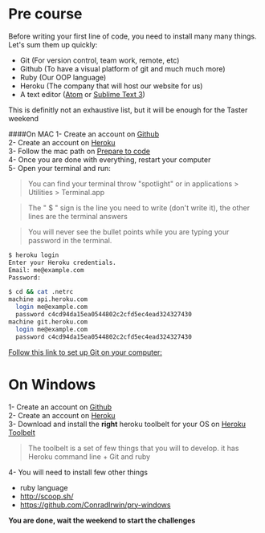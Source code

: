 Pre course
================

Before writing your first line of code, you need to install many many things.
Let's sum them up quickly:

- Git (For version control, team work, remote, etc)
- Github (To have a visual platform of git and much much more)
- Ruby (Our OOP language)
- Heroku (The company that will host our website for us)
- A text editor ([Atom](https://atom.io/ "Atom.io") or [Sublime Text  3](https://www.sublimetext.com/3 "Sublime text 3"))

This is definitly not an exhaustive list, but it will be enough for the Taster weekend

####On MAC
1- Create an account on [Github](https://github.com/join "Github")                                            
2- Create an account on [Heroku](https://signup.heroku.com/ "Heroku")                                                   
3- Follow the mac path on [Prepare to code](https://preparetocode.io "prepare to code")                                 
4- Once you are done with everything, restart your computer                                                            
5- Open your terminal and run:                                                                                                                                      
>You can find your terminal throw "spotlight" or in applications > Utilities > Terminal.app

>The " $ " sign is the line you need to write (don't write it), the other lines are the terminal answers

>You will never see the bullet points while you are typing your password in the terminal.

```bash
$ heroku login
Enter your Heroku credentials.
Email: me@example.com
Password:

$ cd && cat .netrc
machine api.heroku.com
  login me@example.com
  password c4cd94da15ea0544802c2cfd5ec4ead324327430
machine git.heroku.com
  login me@example.com
  password c4cd94da15ea0544802c2cfd5ec4ead324327430
```

[Follow this link to set up Git on your computer:](https://help.github.com/articles/set-up-git/ "set up git")

On Windows
================

1- Create an account on [Github](https://github.com/join "Github")                                              
2- Create an account on [Heroku](https://signup.heroku.com/ "Heroku")            
3- Download and install the **right** heroku toolbelt for your OS on [Heroku Toolbelt](https://toolbelt.heroku.com/                                         "Heroku toolbelt")

>The toolbelt is a set of few things that you will to develop.
it has Heroku command line + Git and ruby

4- You will need to install few other things
- ruby language
- http://scoop.sh/
- https://github.com/ConradIrwin/pry-windows

**You are done, wait the weekend to start the challenges**
